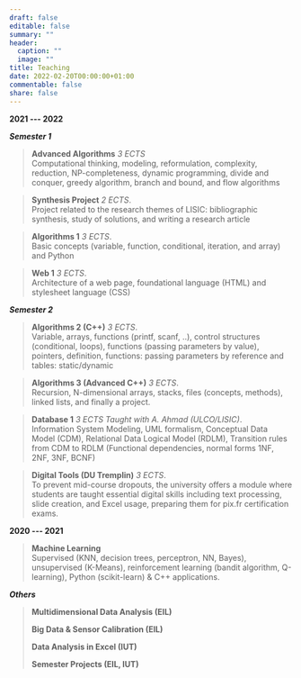 ```yaml
---
draft: false
editable: false
summary: ""
header:
  caption: ""
  image: ""
title: Teaching
date: 2022-02-20T00:00:00+01:00
commentable: false
share: false
---
```

**2021 --- 2022**

***Semester 1***

> **Advanced Algorithms**    *3 ECTS*  
> Computational thinking, modeling, reformulation, complexity, reduction, NP-completeness, dynamic programming, divide and conquer, greedy algorithm, branch and bound, and flow algorithms

> **Synthesis Project**     *2 ECTS*.   
> Project related to the research themes of LISIC: bibliographic synthesis, study of solutions, and writing a research article 

> **Algorithms 1**    *3 ECTS*.   
> Basic concepts (variable, function, conditional, iteration, and array) and Python

> **Web 1**  *3 ECTS*.    
> Architecture of a web page, foundational language (HTML) and stylesheet language (CSS)

***Semester 2***

> **Algorithms 2 (C++)**    *3 ECTS*.    
> Variable, arrays, functions (printf, scanf, ..), control structures (conditional, loops), functions (passing parameters by value), pointers, definition, functions: passing parameters by reference and tables: static/dynamic

> **Algorithms 3 (Advanced C++)**  *3 ECTS*.   
> Recursion, N-dimensional arrays, stacks, files (concepts, methods), linked lists, and finally a project.

> **Database 1**  *3 ECTS*  *Taught with A. Ahmad (ULCO/LISIC)*.  
> Information System Modeling, UML formalism, Conceptual Data Model (CDM), Relational Data Logical Model (RDLM), Transition rules from CDM to RDLM (Functional dependencies, normal forms 1NF, 2NF, 3NF, BCNF)

> **Digital Tools (DU Tremplin)**  *3 ECTS*.   
> To prevent mid-course dropouts, the university offers a module where students are taught essential digital skills including text processing, slide creation, and Excel usage, preparing them for pix.fr certification exams.




 **2020 --- 2021**

 

>  **Machine Learning**        
> Supervised (KNN, decision trees,
> perceptron, NN, Bayes), unsupervised (K-Means), reinforcement learning
> (bandit algorithm, Q-learning), Python (scikit-learn) & C++
> applications.
> 
***Others***
> 
> **Multidimensional Data Analysis (EIL)**
> 
> **Big Data & Sensor Calibration (EIL)**
> 
> **Data Analysis in Excel (IUT)**
> 
> **Semester Projects (EIL, IUT)**
